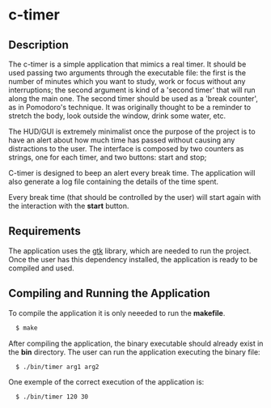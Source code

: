 # c-timer

## Description
The c-timer is a simple application that mimics a real timer. 
It should be used passing two arguments through the executable file: the first is the number of minutes which you want to study, work or focus without any interruptions; the second argument is kind of a 'second timer' that will run along the main one.
The second timer should be used as a 'break counter', as in Pomodoro's technique. It was originally thought to be a reminder to stretch the body, look outside the window, drink some water, etc.

The HUD/GUI is extremely minimalist once the purpose of the project is to have an alert about how much time has passed without causing any distractions to the user. The interface is composed by two counters as strings, one for each timer, and two buttons: start and stop;

C-timer is designed to beep an alert every break time. The application will also generate a log file containing the details of the time spent.

Every break time (that should be controlled by the user) will start again with the interaction with the <strong>start</strong> button.

## Requirements
The application uses the [gtk](https://www.gtk.org/) library, which are needed to run the project.
Once the user has this dependency installed, the application is ready to be compiled and used.

## Compiling and Running the Application

To compile the application it is only neeeded to run the <strong>makefile</strong>.

```bash
  $ make
```

After compiling the application, the binary executable should already exist in the <strong>bin</strong> directory.
The user can run the application executing the binary file:

```bash
  $ ./bin/timer arg1 arg2
```

One exemple of the correct execution of the application is:

```bash
  $ ./bin/timer 120 30
```

